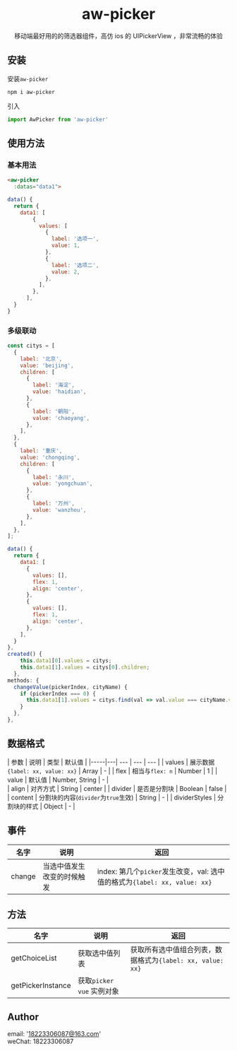 <big><h1 align="center">aw-picker</h1></big>

<p align="center">
  移动端最好用的的筛选器组件，高仿 ios 的 UIPickerView ，非常流畅的体验
</p>

## 安装
安装`aw-picker`
```shell
npm i aw-picker
```
引入
```js
import AwPicker from 'aw-picker'
```

## 使用方法

### 基本用法
```html
<aw-picker
  :datas="data1">
```
```js
data() {
  return {
    data1: [
        {
          values: [
            {
              label: '选项一',
              value: 1,
            },
            {
              label: '选项二',
              value: 2,
            },
          ],
        },
      ],
  }
}
```

### 多级联动
```js
const citys = [
  {
    label: '北京',
    value: 'beijing',
    children: [
      {
        label: '海淀',
        value: 'haidian',
      },
      {
        label: '朝阳',
        value: 'chaoyang',
      },
    ],
  },
  {
    label: '重庆',
    value: 'chongqing',
    children: [
      {
        label: '永川',
        value: 'yongchuan',
      },
      {
        label: '万州',
        value: 'wanzhou',
      },
    ],
  },
];

data() {
  return {
    data1: [
      {
        values: [],
        flex: 1,
        align: 'center',
      },
      {
        values: [],
        flex: 1,
        align: 'center',
      },
    ],
  }
},
created() {
    this.data1[0].values = citys;
    this.data1[1].values = citys[0].children;
  },
methods: {
  changeValue(pickerIndex, cityName) {
    if (pickerIndex === 0) {
      this.data1[1].values = citys.find(val => val.value === cityName.value).children;
    }
  },
},
```

## 数据格式
| 参数 | 说明 | 类型 | 默认值 | 
|-----|---| --- | --- | --- |
| values | 展示数据`{label: xx, value: xx}` | Array | - |
| flex | 相当与`flex: n` | Number | 1 |
| value | 默认值 | Number, String | - |  
| align | 对齐方式 | String | center | 
| divider | 是否是分割块 | Boolean | false | 
| content | 分割块的内容(`divider`为`true`生效) | String | - |
| dividerStyles | 分割块的样式 | Object | - |

## 事件
| 名字 | 说明 | 返回 | 
| --- | --- | --- |
| change | 当选中值发生改变的时候触发 | index: 第几个`picker`发生改变，val: 选中值的格式为`{label: xx, value: xx}`

## 方法
| 名字 | 说明 | 返回 | 
| --- | --- | --- |
| getChoiceList | 获取选中值列表 | 获取所有选中值组合列表，数据格式为`{label: xx, value: xx}`
| getPickerInstance | 获取`picker vue` 实例对象 | 

## Author
email: '18223306087@163.com'<br>
weChat: 18223306087